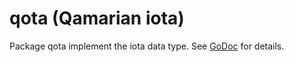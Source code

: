 # qota (Qamarian iota)

Package qota implement the iota data type. See
[GoDoc](https://godoc.org/github.com/qamarian-dtp/qota) for details.
